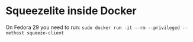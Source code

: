 # Squeezelite inside Docker

On Fedora 29 you need to run:
`sudo docker run -it --rm --privileged --nethost squeeze-client`
